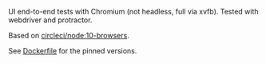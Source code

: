 UI end-to-end tests with Chromium (not headless, full via xvfb). Tested with webdriver and protractor.

Based on [circleci/node:10-browsers](https://hub.docker.com/layers/circleci/node/10-browsers/images/sha256-6d4a2ee5d11874654d17160c66ec13d00d7655cbd00cdad86eea18cfbcae4f49).

See [Dockerfile](https://hub.docker.com/_/docker) for the pinned versions.